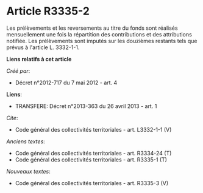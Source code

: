 # Article R3335-2

Les prélèvements et les reversements au titre du fonds sont réalisés mensuellement une fois la répartition des contributions
et des attributions notifiée. Les prélèvements sont imputés sur les douzièmes restants tels que prévus à l'article L.
3332-1-1.

**Liens relatifs à cet article**

_Créé par_:

  - Décret n°2012-717 du 7 mai 2012 - art. 4

**Liens**:

  - TRANSFERE: Décret n°2013-363 du 26 avril 2013 - art. 1

_Cite_:

  - Code général des collectivités territoriales - art. L3332-1-1 (V)

_Anciens textes_:

  - Code général des collectivités territoriales - art. R3334-24 (T)
  - Code général des collectivités territoriales - art. R3335-1 (T)

_Nouveaux textes_:

  - Code général des collectivités territoriales - art. R3335-3 (V)
